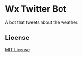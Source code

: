 # Wx Twitter Bot

A bot that tweets about the weather.

## License

[MIT License](https://github.com/jnsnkrllive/wx-twitter-bot/blob/master/LICENSE)
